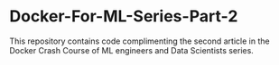# Docker-For-ML-Series-Part-2
This repository contains code complimenting the second article in the Docker Crash Course of ML engineers and Data Scientists series.
